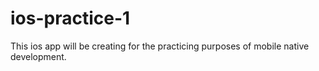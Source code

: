 # ios-practice-1
This ios app will be creating for the practicing purposes of mobile native development.
